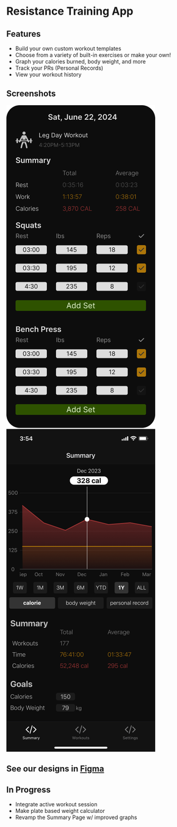 # Resistance Training App

## Features

- Build your own custom workout templates
- Choose from a variety of built-in exercises or make your own!
- Graph your calories burned, body weight, and more
- Track your PRs (Personal Records)
- View your workout history

## Screenshots

![Screenshot](/readme_assets/workout_session.png)
![Screenshot](/readme_assets/summary_graph.png)

## See our designs in [Figma](https://www.figma.com/design/agfI7UZ5xe542eTNCxVpqs/Workout-Scheduler?node-id=594-209&node-type=CANVAS)

## In Progress

- Integrate active workout session
- Make plate based weight calculator
- Revamp the Summary Page w/ improved graphs
